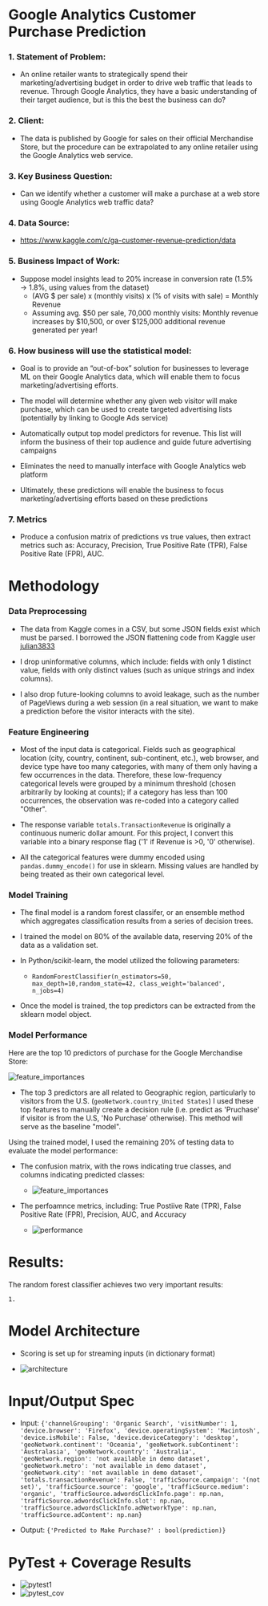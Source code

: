 # Google Analytics Customer Purchase Prediction

### 1. Statement of Problem:

- An online retailer wants to strategically spend their marketing/advertising budget in order to drive web traffic that leads to revenue. Through Google Analytics, they have a basic understanding of their target audience, but is this the best the business can do?

### 2. Client: 

- The data is published by Google for sales on their official Merchandise Store, but the procedure can be extrapolated to any online retailer using the Google Analytics web service.

### 3. Key Business Question:

- Can we identify whether a customer will make a purchase at a web store using Google Analytics web traffic data? 

### 4. Data Source:

- https://www.kaggle.com/c/ga-customer-revenue-prediction/data

### 5. Business Impact of Work:

- Suppose model insights lead to 20% increase in conversion rate (1.5% → 1.8%, using values from the dataset) 
	- (AVG $ per sale) x (monthly visits) x (% of visits with sale) = Monthly Revenue
	- Assuming avg. $50 per sale, 70,000 monthly visits: Monthly revenue increases by $10,500, or over $125,000 additional revenue generated per year!

### 6. How business will use the statistical model:

- Goal is to provide an “out-of-box” solution for businesses to leverage ML on their Google Analytics data, which will enable them to focus marketing/advertising efforts.

- The model will determine whether any given web visitor will make purchase, which can be used to create targeted advertising lists (potentially by linking to Google Ads service)

- Automatically output top model predictors for revenue. This list will inform the business of their top audience and guide future advertising campaigns

- Eliminates the need to manually interface with Google Analytics web platform

- Ultimately, these predictions will enable the business to focus marketing/advertising efforts based on these predictions

### 7. Metrics 

- Produce a confusion matrix of predictions vs true values, then extract metrics such as: Accuracy, Precision, True Positive Rate (TPR), False Positive Rate (FPR), AUC.


# Methodology

### Data Preprocessing

- The data from Kaggle comes in a CSV, but some JSON fields exist which must be parsed. I borrowed the JSON flattening code from Kaggle user [julian3833](https://www.kaggle.com/julian3833/1-quick-start-read-csv-and-flatten-json-fields) 

- I drop uninformative columns, which include: fields with only 1 distinct value, fields with only distinct values (such as unique strings and index columns).

- I also drop future-looking columns to avoid leakage, such as the number of PageViews during a web session (in a real situation, we want to make a prediction before the visitor interacts with the site).


### Feature Engineering 
	
- Most of the input data is categorical. Fields such as geographical location (city, country, continent, sub-continent, etc.), web browser, and device type have too many categories, with many of them only having a few occurrences in the data. Therefore, these low-frequency categorical levels were grouped by a minimum threshold (chosen arbitrarily by looking at counts); if a category has less than 100 occurrences, the observation was re-coded into a category called "Other".

- The response variable `totals.TransactionRevenue` is originally a continuous numeric dollar amount. For this project, I convert this variable into a binary response flag ('1' if Revenue is >0, '0' otherwise).

- All the categorical features were dummy encoded using `pandas.dummy_encode()` for use in sklearn. Missing values are handled by being treated as their own categorical level.


### Model Training
	
- The final model is a random forest classifer, or an ensemble method which aggregates classification results from a series of decision trees.

- I trained the model on 80% of the available data, reserving 20% of the data as a validation set.

- In Python/scikit-learn, the model utilized the following parameters:

	- `RandomForestClassifier(n_estimators=50, 
                       max_depth=10,random_state=42,
                       class_weight='balanced',
                       n_jobs=4)
		`

- Once the model is trained, the top predictors can be extracted from the sklearn model object. 




### Model Performance

Here are the top 10 predictors of purchase for the Google Merchandise Store:

![feature_importances](./images/feature_importances.png)

- The top 3 predictors are all related to Geographic region, particularly to visitors from the U.S. (`geoNetwork.country_United States`) I used these top features to manually create a decision rule (i.e. predict as 'Pruchase' if visitor is from the U.S, 'No Purchase' otherwise). This method will serve as the baseline "model".

Using the trained model, I used the remaining 20% of testing data to evaluate the model performance:

- The confusion matrix, with the rows indicating true classes, and columns indicating predicted classes:

	- ![feature_importances](./images/confusion_matrix.png)

- The perfoamnce metrics, including: True Postiive Rate (TPR), False Positive Rate (FPR), Precision, AUC, and Accuracy

	- ![performance](./images/perf_metrics.png)

# Results:

The random forest classifier achieves two very important results:

	1. 


# Model Architecture

- Scoring is set up for streaming inputs (in dictionary format)

- ![architecture](./images/model_architecture.png) 

# Input/Output Spec

- Input:
`{'channelGrouping': 'Organic Search',
 'visitNumber': 1,
 'device.browser': 'Firefox',
 'device.operatingSystem': 'Macintosh',
 'device.isMobile': False,
 'device.deviceCategory': 'desktop',
 'geoNetwork.continent': 'Oceania',
 'geoNetwork.subContinent': 'Australasia',
 'geoNetwork.country': 'Australia',
 'geoNetwork.region': 'not available in demo dataset',
 'geoNetwork.metro': 'not available in demo dataset',
 'geoNetwork.city': 'not available in demo dataset',
 'totals.transactionRevenue': False,
 'trafficSource.campaign': '(not set)',
 'trafficSource.source': 'google',
 'trafficSource.medium': 'organic',
 'trafficSource.adwordsClickInfo.page': np.nan,
 'trafficSource.adwordsClickInfo.slot': np.nan,
 'trafficSource.adwordsClickInfo.adNetworkType': np.nan,
 'trafficSource.adContent': np.nan}
`

- Output:
`{'Predicted to Make Purchase?' : bool(prediction)}`


# PyTest + Coverage Results

- ![pytest1](./images/pytest_result1.png) 
- ![pytest_cov](./images/pytest_coverage.png) 